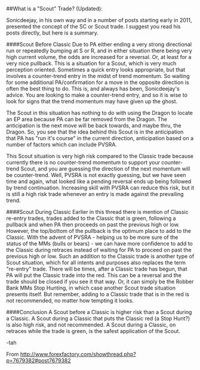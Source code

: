 ##What is a "Scout" Trade? (Updated):

Sonicdeejay, in his own way and in a number of posts starting early in 2011, presented the concept of the SC or Scout trade. I suggest you read his posts directly, but here is a summary.

####Scout Before Classic
Due to PA either ending a very strong directional run or repeatedly bumping at S or R, and in either situation there being very high current volume, the odds are increased for a reversal. Or, at least for a very nice pullback. This is a situation for a Scout, which is very much perception oriented. Sometimes a quick entry looks appropriate, but that involves a counter-trend entry in the midst of trend momentum. So waiting for some additional PA/confirmation for a move in the opposite direction is often the best thing to do. This is, and always has been, Sonicdeejay's advice. You are looking to make a counter-trend entry, and so it is wise to look for signs that the trend momentum may have given up the ghost.

The Scout in this situation has nothing to do with using the Dragon to locate an EP area because PA can be far removed from the Dragon. The anticipation is the next move will be back towards, and maybe thru, the Dragon. So, you see that the idea behind this Scout is in the anticipation that PA has "run it's course" in the current direction, anticipation based on a number of factors which can include PVSRA.

This Scout situation is very high risk compared to the Classic trade because currently there is no counter-trend momentum to support your counter-trend Scout, and you are guessing the direction of the next momentum will be counter-trend. Well, PVSRA is not exactly guessing, but we have seen time and again, what looked like a pending reversal ends up being followed by trend continuation. Increasing skill with PVSRA can reduce this risk, but it is still a high risk trade whenever an entry is made against the prevailing trend.

####Scout During Classic
Earlier in this thread there is mention of Classic re-entry trades, trades added to the Classic that is green, following a pullback and when PA then proceeds on past the previous high or low. However, the top/bottom of the pullback is the optimum place to add to the Classic. With the advent of PVSRA - helping us to be more sure of the status of the MMs (bulls or bears) - we can have more confidence to add to the Classic during retraces instead of waiting for PA to proceed on past the previous high or low. Such an addition to the Classic trade is another type of Scout situation, which for all intents and purposes also replaces the term "re-entry" trade. There will be times, after a Classic trade has begun, that PA will put the Classic trade into the red. This can be a reversal and the trade should be closed if you see it that way. Or, it can simply be the Robber Bank MMs Stop Hunting, in which case another Scout trade situation presents itself. But remember, adding to a Classic trade that is in the red is not recommended, no matter how tempting it looks.

####Conclusion
A Scout before a Classic is higher risk than a Scout during a Classic. A Scout during a Classic that puts the Classic red (a Stop Hunt?) is also high risk, and not recommended. A Scout during a Classic, on retraces while the trade is green, is the safest application of the Scout.

-tah

From http://www.forexfactory.com/showthread.php?p=7679382#post7679382